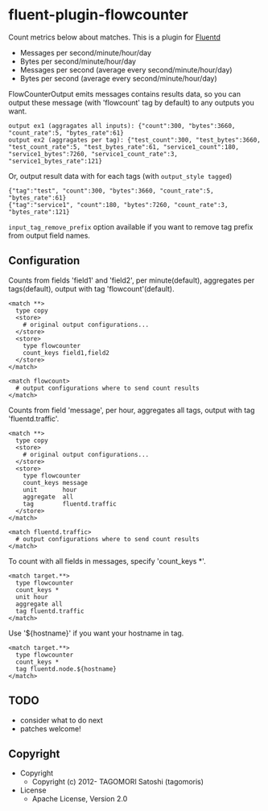 # fluent-plugin-flowcounter

Count metrics below about matches. This is a plugin for [Fluentd](http://fluentd.org)

* Messages per second/minute/hour/day
* Bytes per second/minute/hour/day
* Messages per second (average every second/minute/hour/day)
* Bytes per second (average every second/minute/hour/day)

FlowCounterOutput emits messages contains results data, so you can output these message (with 'flowcount' tag by default) to any outputs you want.

    output ex1 (aggragates all inputs): {"count":300, "bytes":3660, "count_rate":5, "bytes_rate":61}
    output ex2 (aggragates per tag): {"test_count":300, "test_bytes":3660, "test_count_rate":5, "test_bytes_rate":61, "service1_count":180, "service1_bytes":7260, "service1_count_rate":3, "service1_bytes_rate":121}

Or, output result data with for each tags (with `output_style tagged`)

    {"tag":"test", "count":300, "bytes":3660, "count_rate":5, "bytes_rate":61}
    {"tag":"service1", "count":180, "bytes":7260, "count_rate":3, "bytes_rate":121}

`input_tag_remove_prefix` option available if you want to remove tag prefix from output field names.

## Configuration

Counts from fields 'field1' and 'field2', per minute(default), aggregates per tags(default), output with tag 'flowcount'(default).

    <match **>
      type copy
      <store>
        # original output configurations...
      </store>
      <store>
        type flowcounter
        count_keys field1,field2
      </store>
    </match>
    
    <match flowcount>
      # output configurations where to send count results
    </match>

Counts from field 'message', per hour, aggregates all tags, output with tag 'fluentd.traffic'.

    <match **>
      type copy
      <store>
        # original output configurations...
      </store>
      <store>
        type flowcounter
        count_keys message
        unit       hour
        aggregate  all
        tag        fluentd.traffic
      </store>
    </match>
    
    <match fluentd.traffic>
      # output configurations where to send count results
    </match>

To count with all fields in messages, specify 'count_keys *'.

    <match target.**>
      type flowcounter
      count_keys *
      unit hour
      aggregate all
      tag fluentd.traffic
    </match>

Use '${hostname}' if you want your hostname in tag.

    <match target.**>
      type flowcounter
      count_keys *
      tag fluentd.node.${hostname}
    </match>

## TODO

* consider what to do next
* patches welcome!

## Copyright

* Copyright
  * Copyright (c) 2012- TAGOMORI Satoshi (tagomoris)
* License
  * Apache License, Version 2.0
